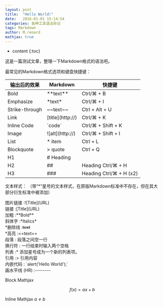 ```yaml
---
layout: post
title:  "Hello World!"
date:   2016-01-01 15:14:54
categories: 各种工具语法杂记
tags: Markdown
author: M.renard
mathjax: true
---
```


* content
{:toc}

这是一篇测试文章，整理一下Markdown格式的语法吧。




最常见的Markdown格式选项和键盘快捷键：

输出后的效果|	Markdown|	快捷键
---|---|---
Bold	|\*\*text**	|Ctrl/⌘ + B
Emphasize	|\*text*	|Ctrl/⌘ + I
Strike-through|	\~~text~~	|Ctrl + Alt + U
Link|	[title]\(http://)|	Ctrl/⌘ + K
Inline Code	|\`code`|	Ctrl/⌘ + Shift + K
Image|	![alt]\(http://)|	Ctrl/⌘ + Shift + I
List|	* item|	Ctrl + L
Blockquote	|> quote	|Ctrl + Q
H1|	# Heading	
H2	|## |Heading	Ctrl/⌘ + H
H3	|### |Heading	Ctrl/⌘ + H (x2)

文本样式：
（带“*”星号的文本样式，在原版Markdown标准中不存在，但在其大部分衍生标准中被添加）

图片链接 :![Title]\(URL)  
链接 :[Title]\(URL)  
加粗 :\*\*Bold**  
斜体字 :\*Italics*   
\*删除线 :~~text~~  
\*高亮 :==text==  
段落 : 段落之间空一行  
换行符 : 一行结束时输入两个空格  
列表 :* 添加星号成为一个新的列表项。  
引用 :> 引用内容  
内嵌代码 : \`alert('Hello World');`  
画水平线 (HR) :--------  



Block Mathjax 

$$
f(x) = ax + b
$$

Inline Mathjax $a \neq b$


